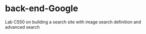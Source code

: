 # back-end-Google
Lab CS50 on building a search site with image search definition and advanced search
